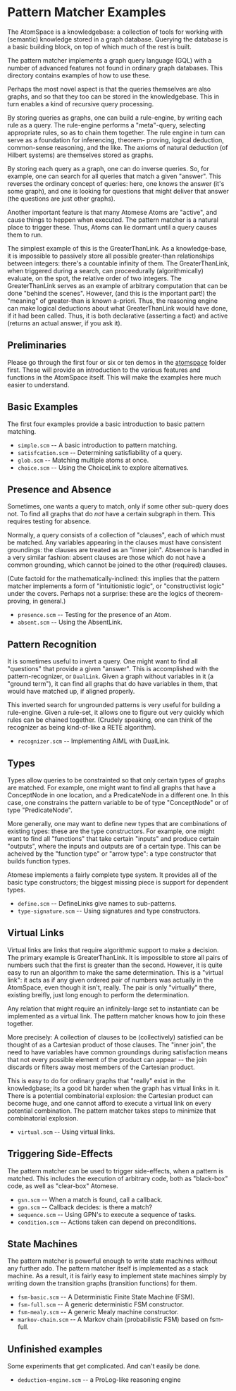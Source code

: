 
Pattern Matcher Examples
========================
The AtomSpace is a knowledgebase: a collection of tools for working
with (semantic) knowledge stored in a graph database. Querying the
database is a basic building block, on top of which much of the rest
is built.

The pattern matcher implements a graph query language (GQL) with a
number of advanced features not found in ordinary graph databases.
This directory contains examples of how to use these.

Perhaps the most novel aspect is that the queries themselves are also
graphs, and so that they too can be stored in the knowledgebase.  This
in turn enables a kind of recursive query processing.

By storing queries as graphs, one can build a rule-engine, by writing
each rule as a query. The rule-engine performs a "meta"-query,
selecting appropriate rules, so as to chain them together. The rule
engine in turn can serve as a foundation for inferencing, theorem-
proving, logical deduction, common-sense reasoning, and the like.
The axioms of natural deduction (of Hilbert systems) are themselves
stored as graphs.

By storing each query as a graph, one can do inverse queries. So, for
example, one can search for all queries that match a given "answer".
This reverses the ordinary concept of queries: here, one knows the
answer (it's some graph), and one is looking for questions that might
deliver that answer (the questions are just other graphs).

Another important feature is that many Atomese Atoms are "active", and
cause things to heppen when executed. The pattern matcher is a natural
place to trigger these. Thus, Atoms can lie dormant until a query causes
them to run.

The simplest example of this is the GreaterThanLink. As a
knowledge-base, it is impossible to passively store all possible
greater-than relationships between integers: there's a countable
infinity of them. The GreaterThanLink, when triggered during a search,
can proceedurally (algorithmically) evaluate, on the spot, the relative
order of two integers.  The GreaterThanLink serves as an example of
arbitrary computation that can be done "behind the scenes". However,
(and this is the important part!) the "meaning" of greater-than is
known a-priori. Thus, the reasoning engine can make logical deductions
about what GreaterThanLink would have done, if it had been called.
Thus, it is both declarative (asserting a fact) and active (returns an
actual answer, if you ask it).

Preliminaries
-------------
Please go through the first four or six or ten demos in the
[atomspace](../atomspace) folder first. These will provide an
introduction to the various features and functions in the AtomSpace
itself. This will make the examples here much easier to understand.

Basic Examples
--------------
The first four examples provide a basic introduction to basic
pattern matching.

* `simple.scm`       -- A basic introduction to pattern matching.
* `satisfcation.scm` -- Determining satisfiability of a query.
* `glob.scm`         -- Matching multiple atoms at once.
* `choice.scm`       -- Using the ChoiceLink to explore alternatives.

Presence and Absence
--------------------
Sometimes, one wants a query to match, only if some other sub-query does
not.  To find all graphs that do *not* have a certain subgraph in them.
This requires testing for absence.

Normally, a query consists of a collection of "clauses", each of which
must be matched. Any variables appearing in the clauses must have
consistent groundings: the clauses are treated as an "inner join".
Absence is handled in a very similar fashion: absent clauses are those
which do not have a common grounding, which cannot be joined to the
other (required) clauses.

(Cute factoid for the mathematically-inclined: this implies that the
pattern matcher implements a form of "intuitionistic logic", or
"constructivist logic" under the covers. Perhaps not a surprise: these
are the logics of theorem-proving, in general.)

* `presence.scm`     -- Testing for the presence of an Atom.
* `absent.scm`       -- Using the AbsentLink.

Pattern Recognition
-------------------
It is sometimes useful to invert a query. One might want to find all
"questions" that provide a given "answer". This is accomplished with
the pattern-recognizer, or `DualLink`. Given a graph without variables
in it (a "ground term"), it can find all graphs that do have variables
in them, that would have matched up, if aligned properly.

This inverted search for ungrounded patterns is very useful for building
a rule-engine. Given a rule-set, it allows one to figure out very
quickly which rules can be chained together. (Crudely speaking, one
can think of the recognizer as being kind-of-like a RETE algorithm).

* `recognizer.scm`    -- Implementing AIML with DualLink.

Types
-----
Types allow queries to be constrainted so that only certain types of
graphs are matched.  For example, one might want to find all graphs that
have a ConceptNode in one location, and a PredicateNode in a different
one. In this case, one constrains the pattern variable to be of type
"ConceptNode" or of type "PredicateNode".

More generally, one may want to define new types that are combinations
of existing types: these are the type constructors. For example, one
might want to find all "functions" that take certain "inputs" and
produce certain "outputs", where the inputs and outputs are of a certain
type. This can be acheived by the "function type" or "arrow type": a
type constructor that builds function types.

Atomese implements a fairly complete type system.  It provides all of
the basic type constructors; the biggest missing piece is support for
dependent types.

* `define.scm`         -- DefineLinks give names to sub-patterns.
* `type-signature.scm` -- Using signatures and type constructors.

Virtual Links
-------------
Virtual links are links that require algorithmic support to make a
decision. The primary example is GreaterThanLink. It is impossible
to store all pairs of numbers such that the first is greater than the
second. However, it is quite easy to run an algorithm to make the same
determination.  This is a "virtual link": it acts as if any given
ordered pair of numbers was actually in the AtomSpace, even though it
isn't, really. The pair is only "virtually" there, existing breifly,
just long enough to perform the determination.

Any relation that might require an infinitely-large set to instantiate
can be implemented as a virtual link.  The pattern matcher knows how to
join these together.

More precisely: A collection of clauses to be (collectively) satisfied
can be thought of as a Cartesian product of those clauses. The "inner
join", the need to have variables have common groundings during
satisfaction means that not every possible element of the product can
appear -- the join discards or filters away most members of the
Cartesian product.

This is easy to do for ordinary graphs that "really" exist in the
knowledgbase; its a good bit harder when the graph has virtual links in
it.  There is a potential combinatorial explosion: the Cartesian product
can become huge, and one cannot afford to execute a virtual link on
every potential combination. The pattern matcher takes steps to minimize
that combinatorial explosion.

* `virtual.scm`         -- Using virtual links.

Triggering Side-Effects
-----------------------
The pattern matcher can be used to trigger side-effects, when a pattern
is matched.  This includes the execution of arbitrary code, both as
"black-box" code, as well as "clear-box" Atomese.

* `gsn.scm`            -- When a match is found, call a callback.
* `gpn.scm`            -- Callback decides: is there a match?
* `sequence.scm`       -- Using GPN's to execute a sequence of tasks.
* `condition.scm`      -- Actions taken can depend on preconditions.

State Machines
--------------
The pattern matcher is powerful enough to write state machines without
any further ado.  The pattern matcher itself is implemented as a stack
machine. As a result, it is fairly easy to implement state machines
simply by writing down the transition graphs (transition functions)
for them.

* `fsm-basic.scm`     -- A Deterministic Finite State Machine (FSM).
* `fsm-full.scm`      -- A generic deterministic FSM constructor.
* `fsm-mealy.scm`     -- A generic Mealy machine constructor.
* `markov-chain.scm`  -- A Markov chain (probabilistic FSM) based on fsm-full.

Unfinished examples
-------------------
Some experiments that get complicated. And can't easily be done.

* `deduction-engine.scm`  -- a ProLog-like reasoning engine
